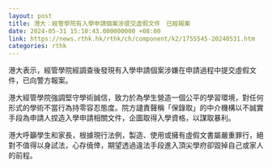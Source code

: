 ```yaml
---
layout: post
title: 港大：經管學院有入學申請個案涉提交虛假文件　已經報案
date: 2024-05-31 15:10:43.000000000 +08:00
link: https://news.rthk.hk/rthk/ch/component/k2/1755545-20240531.htm
categories: rthk
---
```


港大表示，經管學院經調查後發現有入學申請個案涉嫌在申請過程中提交虛假文件，已向警方報案。

港大經管學院強調堅守學術誠信，致力於為學生營造一個公平的學習環境，對任何形式的學術不當行為持零容忍態度。院方譴責聲稱「保錄取」的中介機構以不誠實手段為申請人捏造入學申請相關文件，企圖取得入學資格，以謀取暴利。

港大呼籲學生和家長，根據現行法例，製造、使用或擁有虛假文書屬嚴重罪行，絕對不值得以身試法，心存僥倖，期望透過違法手段進入頂尖學府卻毀掉自己或家人的前程。
